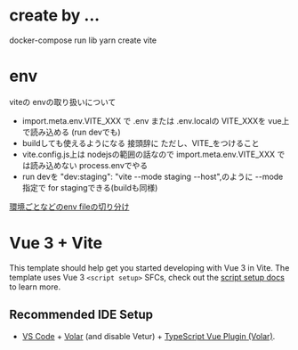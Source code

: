 # create by ...
docker-compose run lib yarn create vite

# env
viteの envの取り扱いについて
- import.meta.env.VITE_XXX で .env または .env.localの VITE_XXXを vue上で読み込める (run devでも)
- buildしても使えるようになる 接頭辞に ただし、VITE_をつけること
- vite.config.js上は nodejsの範囲の話なので import.meta.env.VITE_XXX では読み込めない process.envでやる
- run devを "dev:staging": "vite --mode staging --host",のように --mode指定で for stagingできる(buildも同様)

[環境ごとなどのenv fileの切り分け](https://ja.vitejs.dev/guide/env-and-mode.html#env-files)
# Vue 3 + Vite

This template should help get you started developing with Vue 3 in Vite. The template uses Vue 3 `<script setup>` SFCs, check out the [script setup docs](https://v3.vuejs.org/api/sfc-script-setup.html#sfc-script-setup) to learn more.

## Recommended IDE Setup

- [VS Code](https://code.visualstudio.com/) + [Volar](https://marketplace.visualstudio.com/items?itemName=Vue.volar) (and disable Vetur) + [TypeScript Vue Plugin (Volar)](https://marketplace.visualstudio.com/items?itemName=Vue.vscode-typescript-vue-plugin).
